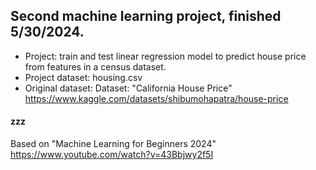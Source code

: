 ## Second machine learning project, finished 5/30/2024.
- Project: train and test linear regression model to predict house price from features in a census dataset.
- Project dataset: housing.csv
- Original dataset: Dataset: "California House Price" https://www.kaggle.com/datasets/shibumohapatra/house-price
#### zzz













Based on "Machine Learning for Beginners 2024" https://www.youtube.com/watch?v=43Bbjwy2f5I



